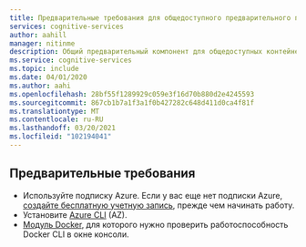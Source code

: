 ```yaml
---
title: Предварительные требования для общедоступного предварительного просмотра контейнера
services: cognitive-services
author: aahill
manager: nitinme
description: Общий предварительный компонент для общедоступных контейнеров предварительной версии
ms.service: cognitive-services
ms.topic: include
ms.date: 04/01/2020
ms.author: aahi
ms.openlocfilehash: 28bf55f1289929c059e3f16d70b880d2e4245593
ms.sourcegitcommit: 867cb1b7a1f3a1f0b427282c648d411d0ca4f81f
ms.translationtype: MT
ms.contentlocale: ru-RU
ms.lasthandoff: 03/20/2021
ms.locfileid: "102194041"
---
```

## <a name="prerequisites"></a>Предварительные требования

* Используйте подписку Azure. Если у вас еще нет подписки Azure, [создайте бесплатную учетную запись][free-account], прежде чем начинать работу.
* Установите [Azure CLI][azure-cli] (AZ).
* [Модуль Docker][docker-engine], для которого нужно проверить работоспособность Docker CLI в окне консоли.

[free-account]: https://azure.microsoft.com/free
[azure-cli]: /cli/azure/install-azure-cli
[docker-engine]: https://www.docker.com/products/docker-engine